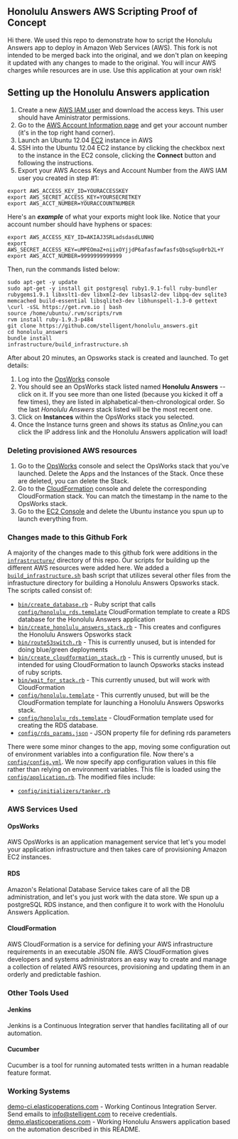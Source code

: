 ## Honolulu Answers AWS Scripting Proof of Concept

Hi there. We used this repo to demonstrate how to script the Honolulu Answers app to deploy in Amazon Web Services (AWS). This fork is not intended to be merged back into the original, and we don't plan on keeping it updated with any changes to made to the original. You will incur AWS charges while resources are in use. Use this application at your own risk!

## Setting up the Honolulu Answers application
1. Create a new [AWS IAM user](https://console.aws.amazon.com/iam/) and download the access keys. This user should have Aministrator permissions.
2. Go to the [AWS Account Information page](https://portal.aws.amazon.com/gp/aws/developer/account) and get your account number (it's in the top right hand corner).
2. Launch an Ubuntu 12.04 [EC2](https://console.aws.amazon.com/ec2) instance in AWS
3. SSH into the Ubuntu 12.04 EC2 instance by clicking the checkbox next to the instance in the EC2 console, clicking the **Connect** button and following the instructions. 
4. Export your AWS Access Keys and Account Number from the AWS IAM user you created in step #1:
```
export AWS_ACCESS_KEY_ID=YOURACCESSKEY
export AWS_SECRET_ACCESS_KEY=YOURSECRETKEY
export AWS_ACCT_NUMBER=YOURACCOUNTNUMBER
```

Here's an ***example*** of what your exports might look like. Notice that your account number should have hyphens or spaces:

```
export AWS_ACCESS_KEY_ID=AKIAJ3SRLadsdasdLUNHQ
export AWS_SECRET_ACCESS_KEY=uMPEOmaZ+niixOYjjdP6afasfawfasfsQbsqSup0rb2L+Y
export AWS_ACCT_NUMBER=9999999999999
```
Then, run the commands listed below:

```
sudo apt-get -y update
sudo apt-get -y install git postgresql ruby1.9.1-full ruby-bundler rubygems1.9.1 libxslt1-dev libxml2-dev libsasl2-dev libpq-dev sqlite3 memcached build-essential libsqlite3-dev libhunspell-1.3-0 gettext
\curl -sSL https://get.rvm.io | bash
source /home/ubuntu/.rvm/scripts/rvm
rvm install ruby-1.9.3-p484
git clone https://github.com/stelligent/honolulu_answers.git
cd honolulu_answers
bundle install
infrastructure/build_infrastructure.sh
```

After about 20 minutes, an Opsworks stack is created and launched. To get details:

1. Log into the [OpsWorks](http://console.aws.amazon.com/opsworks) console
3. You should see an OpsWorks stack listed named **Honolulu Answers** -- click on it. If you see more than one listed (because you kicked it off a few times), they are listed in alphabetical-then-chronological order. So the last *Honolulu Answers* stack listed will be the most recent one.
4. Click on **Instances** within the OpsWorks stack you selected.
5. Once the Instance turns green and shows its status as *Online*,you can click the IP address link and the Honolulu Answers application will load!

### Deleting provisioned AWS resources
1. Go to the [OpsWorks](http://console.aws.amazon.com/opsworks) console and select the OpsWorks stack that you've launched. Delete the Apps and the Instances of the Stack. Once these are deleted, you can delete the Stack.
2. Go to the [CloudFormation](http://console.aws.amazon.com/cloudformation) console and delete the corresponding CloudFormation stack. You can match the timestamp in the name to the OpsWorks stack.
3. Go to the [EC2 Console](https://console.aws.amazon.com/ec2/) and delete the Ubuntu instance you spun up to launch everything from.

### Changes made to this Github Fork

A majority of the changes made to this github fork were additions in the [`infrastructure/`](https://github.com/stelligent/honolulu_answers/tree/master/infrastructure) directory of this repo. Our scripts for building up the different AWS resources were added here. We added a [`build_infrastructure.sh`](https://github.com/stelligent/honolulu_answers/tree/master/infrastructure/build_infrastructure.sh) bash script that utilizes several other files from the infrastucture directory for building a Honolulu Answers Opsworks stack. The scripts called consist of:
- [`bin/create_database.rb`](https://github.com/stelligent/honolulu_answers/tree/master/infrastructure/bin/create_database.rb) - Ruby script that calls [`config/honolulu_rds.template`](https://github.com/stelligent/honolulu_answers/tree/master/infrastructure/config/honolulu_rds.template) CloudFormation template to create a RDS database for the Honolulu Answers application
- [`bin/create_honolulu_answers_stack.rb`](https://github.com/stelligent/honolulu_answers/tree/master/infrastructure/bin/create_honolulu_answers_stack.rb)  - This creates and configures the Honolulu Answers Opsworks stack
- [`bin/route53switch.rb`](https://github.com/stelligent/honolulu_answers/tree/master/infrastructure/bin/route53switch.rb)  - This is currently unused, but is intended for doing blue/green deployments
- [`bin/create_cloudformation_stack.rb`](https://github.com/stelligent/honolulu_answers/tree/master/infrastructure/bin/create_cloudformation_stack.rb)  - This is currently unused, but is intended for using CloudFormation to launch Opsworks stacks instead of ruby scripts.
- [`bin/wait_for_stack.rb`](https://github.com/stelligent/honolulu_answers/tree/master/infrastructure/bin/wait_for_stack.rb)  - This currently unused, but will work with CloudFormation
- [`config/honolulu.template`](https://github.com/stelligent/honolulu_answers/tree/master/infrastructure/config/honolulu.template)  - This currently unused, but will be the CloudFormation template for launching a Honolulu Answers Opsworks stack.
- [`config/honolulu_rds.template`](https://github.com/stelligent/honolulu_answers/tree/master/infrastructure/config/honolulu_rds.template)  - CloudFormation template used for creating the RDS database.
- [`config/rds_params.json`](https://github.com/stelligent/honolulu_answers/tree/master/infrastructure/config/rds_params.json)  - JSON property file for defining rds parameters

There were some minor changes to the app, moving some configuration out of environment variables into a configuration file. Now there's a [`config/config.yml`](https://github.com/stelligent/honolulu_answers/tree/master/config/config.yml). We now specify app configuration values in this file rather than relying on environment variables. This file is loaded using the [`config/application.rb`](https://github.com/stelligent/honolulu_answers/tree/master/config/application.rb). The modified files include:
- [`config/initializers/tanker.rb`](https://github.com/stelligent/honolulu_answers/tree/master/config/initializers/tanker.rb)

### AWS Services Used
#### OpsWorks

AWS OpsWorks is an application management service that let's you model your application infrastructure and then takes care of provisioning Amazon EC2 instances.

#### RDS
Amazon's Relational Database Service takes care of all the DB administration, and let's you just work with the data store. We spun up a postgreSQL RDS instance, and then configure it to work with the Honolulu Answers Application.

#### CloudFormation
AWS CloudFormation is a service for defining your AWS infrastructure requirements in an executable JSON file. AWS CloudFormation gives developers and systems administrators an easy way to create and manage a collection of related AWS resources, provisioning and updating them in an orderly and predictable fashion.

### Other Tools Used
#### Jenkins

Jenkins is a Continuous Integration server that handles facilitating all of our automation.

#### Cucumber

Cucumber is a tool for running automated tests written in a human readable feature format. 


### Working Systems

[demo-ci.elasticoperations.com](http://demo-ci.elasticoperations.com/) - Working Continous Integration Server. Send emails to info@stelligent.com to receive credentials. 
[demo.elasticoperations.com](http://demo.elasticoperations.com/) - Working Honolulu Answers application based on the automation described in this README. 
